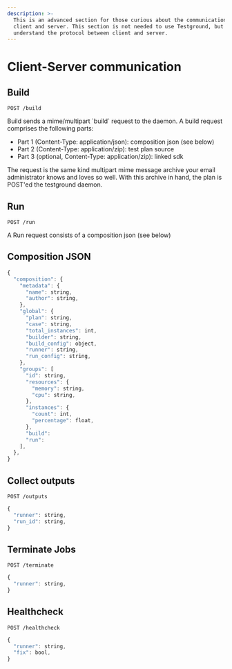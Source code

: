 ```yaml
---
description: >-
  This is an advanced section for those curious about the communication between
  client and server. This section is not needed to use Testground, but to
  understand the protocol between client and server.
---
```


# Client-Server communication

## Build

`POST /build`

Build sends a mime/multipart \`build\` request to the daemon. A build request comprises the following parts:

* Part 1 \(Content-Type: application/json\): composition json \(see below\)
* Part 2 \(Content-Type: application/zip\): test plan source
* Part 3 \(optional, Content-Type: application/zip\): linked sdk

The request is the same kind multipart mime message archive your email administrator knows and loves so well. With this archive in hand, the plan is POST'ed the testground daemon.

## Run

`POST /run`

A Run request consists of a composition json \(see below\)

## Composition JSON

```javascript
{
  "composition": {
    "metadata": {
      "name": string,
      "author": string,
    },
    "global": {
      "plan": string,
      "case": string,
      "total_instances": int,
      "builder": string,
      "build_config": object,
      "runner": string,
      "run_config": string,
    },
    "groups": [
      "id": string,
      "resources": {
        "memory": string,
        "cpu": string,
      },
      "instances": {
        "count": int,
        "percentage": float,
      },
      "build":
      "run":
    ],
  },
}
```

## Collect outputs

`POST /outputs`

```javascript
{
  "runner": string,
  "run_id": string,
}
```

## Terminate Jobs

`POST /terminate`

```javascript
{
  "runner": string,
}
```

## Healthcheck

`POST /healthcheck`

```javascript
{
  "runner": string,
  "fix": bool,
}
```

